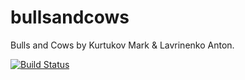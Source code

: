 # bullsandcows
Bulls and Cows by Kurtukov Mark & Lavrinenko Anton.


[![Build Status](https://travis-ci.org/MarkendroiD/bullsandcows.svg?branch=master)](https://travis-ci.org/MarkendroiD/bullsandcows)
